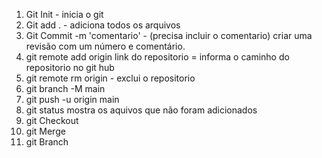 1. Git Init - inicia o git
2. Git add . - adiciona todos os arquivos
3. Git Commit -m 'comentario' - (precisa incluir o comentario) criar uma revisão com um número e comentário.
4. git remote add origin link do repositorio = informa o caminho do repositorio no git hub
5. git remote rm origin - exclui o repositorio 
6. git branch -M main
7. git push -u origin main
8. git status mostra os aquivos que não foram adicionados
9. git Checkout
10. git Merge
11. git Branch
